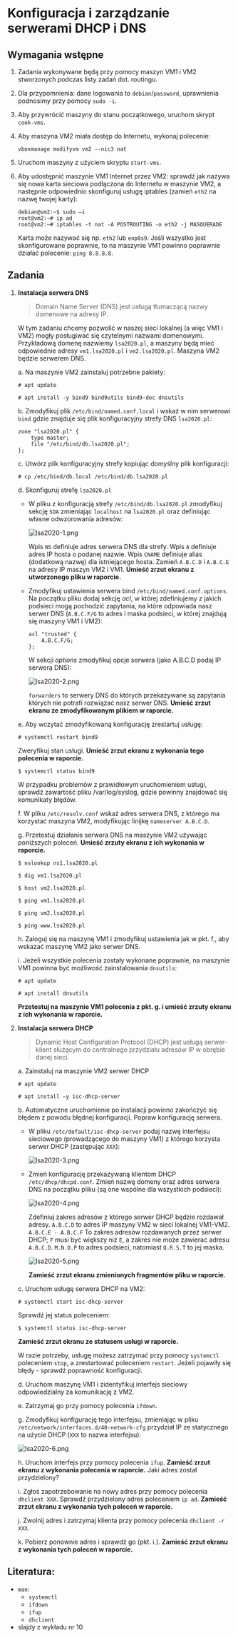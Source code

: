 Konfiguracja i zarządzanie serwerami DHCP i DNS
===============================================

## Wymagania wstępne

1. Zadania wykonywane będą przy pomocy maszyn VM1 i VM2 stworzonych podczas listy zadań dot. routingu.

2. Dla przypomnienia: dane logowania to `debian`/`password`, uprawnienia podnosimy przy pomocy `sudo -i`.

3. Aby przywrócić maszyny do stanu początkowego, uruchom skrypt `cook-vms`.

4. Aby maszyna VM2 miała dostęp do Internetu, wykonaj polecenie:

   ```console
   vboxmanage modifyvm vm2 --nic3 nat
   ```

5. Uruchom maszyny z użyciem skryptu `start-vms`.

6. Aby udostępnić maszynie VM1 Internet przez VM2: sprawdź jak nazywa się nowa karta sieciowa podłączona do Internetu w maszynie VM2, a następnie odpowiednio skonfiguruj usługę iptables (zamień `eth2` na nazwę twojej karty):

   ```console
   debian@vm2:~$ sudo –i
   root@vm2:~# ip ad
   root@vm2:~# iptables -t nat -A POSTROUTING -o eth2 -j MASQUERADE
   ```

   Karta może nazywać się np. `eth2` lub `enp0s9`. Jeśli wszystko jest skonfigurowane poprawnie, to na maszynie VM1 powinno poprawnie działać polecenie: `ping 8.8.8.8`.

## Zadania

1. **Instalacja serwera DNS**

   > Domain Name Server (DNS) jest usługą tłumaczącą nazwy domenowe na adresy IP. 

   W tym zadaniu chcemy pozwolić w naszej sieci lokalnej (a więc VM1 i VM2) mogły posługiwać się czytelnymi nazwami domenowymi. Przykładową domenę nazwiemy `lsa2020.pl`, a maszyny będą mieć odpowiednie adresy `vm1.lsa2020.pl` i `vm2.lsa2020.pl`. Maszyna VM2 będzie serwerem DNS.

   a. Na maszynie VM2 zainstaluj potrzebne pakiety:
      
      ```console
      # apt update

      # apt install -y bind9 bind9utils bind9-doc dnsutils
      ```

   b. Zmodyfikuj plik `/etc/bind/named.conf.local` i wskaż w nim serwerowi `bind` gdzie znajduje się plik konfiguracyjny strefy DNS `lsa2020.pl`:

      ```
      zone "lsa2020.pl" {
          type master;
          file "/etc/bind/db.lsa2020.pl";
      };
      ```
    
   c. Utwórz plik konfiguracyjny strefy kopiując domyślny plik konfiguracji:
      
      ```console
      # cp /etc/bind/db.local /etc/bind/db.lsa2020.pl
      ```
   
   d. Skonfiguruj strefę `lsa2020.pl`

      *  W pliku z konfiguracją strefy `/etc/bind/db.lsa2020.pl` zmodyfikuj sekcję `SOA` zmieniając `localhost` na `lsa2020.pl` oraz definiując własne odwzorowania adresów:
   
         ![lsa2020-1.png](images/lsa2020-1.png)

         Wpis `NS` definiuje adres serwera DNS dla strefy. Wpis `A` definiuje adres IP hosta o podanej nazwie. Wpis `CNAME` definiuje alias (dodatkową nazwę) dla istniejącego hosta. Zamień `A.B.C.D` i `A.B.C.E` na adresy IP maszyn VM2 i VM1. **Umieść zrzut ekranu z utworzonego pliku w raporcie.**

      *  Zmodyfikuj ustawienia serwera bind `/etc/bind/named.conf.options`. Na początku pliku dodaj sekcję *acl*, w której zdefiniujemy z jakich podsieci mogą pochodzić zapytania, na które odpowiada nasz serwer DNS (`A.B.C.F/G` to adres i maska podsieci, w której znajdują się maszyny VM1 i VM2):

         ```
         acl "trusted" {
             A.B.C.F/G;
         };
         ```

         W sekcji *options* zmodyfikuj opcje serwera (jako A.B.C.D podaj IP serwera DNS):

         ![lsa2020-2.png](images/lsa2020-2.png)

         `forwarders` to serwery DNS do których przekazywane są zapytania których nie potrafi rozwiązać nasz serwer DNS. **Umieść zrzut ekranu ze zmodyfikowanym plikiem w raporcie.**
   
   e. Aby wczytać zmodyfikowaną konfigurację zrestartuj usługę:

      ```console
      # systemctl restart bind9
      ```

      Zweryfikuj stan usługi. **Umieść zrzut ekranu z wykonania tego polecenia w raporcie.**

      ```console
      $ systemctl status bind9
      ```

      W przypadku problemów z prawidłowym uruchomieniem usługi, sprawdź zawartość pliku /var/log/syslog, gdzie powinny znajdować się komunikaty błędów.

   f. W pliku `/etc/resolv.conf` wskaż adres serwera DNS, z którego ma korzystać maszyna VM2, modyfikując linijkę `nameserver A.B.C.D`.

   g. Przetestuj działanie serwera DNS na maszynie VM2 używając poniższych poleceń. **Umieść zrzuty ekranu z ich wykonania w raporcie.**

      ```console
      $ nslookup ns1.lsa2020.pl

      $ dig vm1.lsa2020.pl

      $ host vm2.lsa2020.pl

      $ ping vm1.lsa2020.pl

      $ ping vm2.lsa2020.pl

      $ ping www.lsa2020.pl
      ```

   h. Zaloguj się na maszynę VM1 i zmodyfikuj ustawienia jak w pkt. f., aby wskazać maszynę VM2 jako serwer DNS.
   
   i. Jeżeli wszystkie polecenia zostały wykonane poprawnie, na maszynie VM1 powinna być możliwość zainstalowania `dnsutils`:

      ```console
      # apt update

      # apt install dnsutils
      ```
   
   **Przetestuj na maszynie VM1 polecenia z pkt. g. i umieść zrzuty ekranu z ich wykonania w raporcie.**

2. **Instalacja serwera DHCP**

   > Dynamic Host Configuration Protocol (DHCP) jest usługą serwer-klient służącym do centralnego przydziału adresów IP w obrębie danej sieci.

   a. Zainstaluj na maszynie VM2 serwer DHCP

      ```console
      # apt update
      
      # apt install –y isc-dhcp-server
      ```

   b. Automatyczne uruchomienie po instalacji powinno zakończyć się błędem z powodu błędnej konfiguracji. Popraw konfigurację serwera.

      *  W pliku `/etc/default/isc-dhcp-server` podaj nazwę interfejsu sieciowego (prowadzącego do maszyny VM1) z którego korzysta serwer DHCP (zastępując `XXX`):
      
         ![lsa2020-3.png](images/lsa2020-3.png)

      *  Zmień konfigurację przekazywaną klientom DHCP `/etc/dhcp/dhcpd.conf`. Zmień nazwę domeny oraz adres serwera DNS na początku pliku (są one wspólne dla wszystkich podsieci):
      
         ![lsa2020-4.png](images/lsa2020-4.png)

         Zdefiniuj zakres adresów z którego serwer DHCP będzie rozdawał adresy. `A.B.C.D` to adres IP maszyny VM2 w sieci lokalnej VM1-VM2. `A.B.C.E - A.B.C.F` To zakres adresów rozdawanych przez serwer DHCP; `F` musi być większy niż `E`, a zakres nie może zawierać adresu `A.B.C.D`. `M.N.O.P` to adres podsieci, natomiast `Q.R.S.T` to jej maska.

         ![lsa2020-5.png](images/lsa2020-5.png)

         **Zamieść zrzut ekranu zmienionych fragmentów pliku w raporcie.**
   
   c. Uruchom usługę serwera DHCP na VM2:

      ```console
      # systemctl start isc-dhcp-server
      ```

      Sprawdź jej status poleceniem:

      ```console
      $ systemctl status isc-dhcp-server
      ```

      **Zamieść zrzut ekranu ze statusem usługi w raporcie.**

      W razie potrzeby, usługę możesz zatrzymać przy pomocy `systemctl` poleceniem `stop`, a zrestartować poleceniem `restart`. Jeżeli pojawiły się błędy - sprawdź poprawność konfiguracji.

   d. Uruchom maszynę VM1 i zidentyfikuj interfejs sieciowy odpowiedzialny za komunikację z VM2.

   e. Zatrzymaj go przy pomocy polecenia `ifdown`.

   g. Zmodyfikuj konfigurację tego interfejsu, zmieniając w pliku `/etc/network/interfaces.d/40-network-cfg` przydział IP ze statycznego na użycie DHCP (`XXX` to nazwa interfejsu):

      ![lsa2020-6.png](images/lsa2020-6.png)
   
   h. Uruchom interfejs przy pomocy polecenia `ifup`. **Zamieść zrzut ekranu z wykonania polecenia w raporcie.** Jaki adres został przydzielony?

   i. Zgłoś zapotrzebowanie na nowy adres przy pomocy polecenia `dhclient XXX`. Sprawdź przydzielony adres poleceniem `ip ad`. **Zamieść zrzut ekranu z wykonania tych poleceń w raporcie.**

   j. Zwolnij adres i zatrzymaj klienta przy pomocy polecenia `dhclient -r XXX`.

   k. Pobierz ponownie adres i sprawdź go (pkt. i.). **Zamieść zrzut ekranu z wykonania tych poleceń w raporcie.**

## Literatura:

 * `man`:
   * `systemctl`
   * `ifdown`
   * `ifup`
   * `dhclient`
 * slajdy z wykładu nr 10